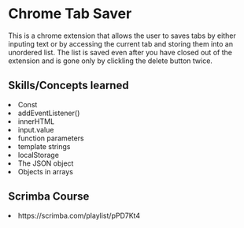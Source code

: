 # Chrome Tab Saver

This is a chrome extension that allows the user to saves tabs by either inputing text or 
by accessing the current tab and storing them into an unordered list. The list is saved even 
after you have closed out of the extension and is gone only by clickling the delete button twice.

## Skills/Concepts learned

<li>Const</li>
<li>addEventListener()</li>
<li>innerHTML</li>
<li>input.value</li>
<li>function parameters</li>
<li>template strings</li>
<li>localStorage</li>
<li>The JSON object</li>
<li>Objects in arrays</li>

## Scrimba Course

<li>https://scrimba.com/playlist/pPD7Kt4</li>

